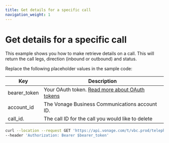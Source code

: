 ```yaml
---
title: Get details for a specific call
navigation_weight: 1
---
```


# Get details for a specific call

This example shows you how to make retrieve details on a call. This will return the call legs, direction (inbound or outbound) and status.

Replace the following placeholder values in the sample code:

| Key | Description |
| --- | ----------- |
| bearer_token      | Your OAuth token. [Read more about OAuth tokens](/concepts/guides/create-an-access-token) |
| account_id        | The Vonage Business Communications account ID. |
| call_id.          | The call ID for the call you would like to delete | 

``` bash
curl --location --request GET 'https://api.vonage.com/t/vbc.prod/telephony/v3/cc/accounts/$account_id/calls/$call_id' \
--header 'Authorization: Bearer $bearer_token'
```
